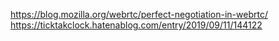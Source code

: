 https://blog.mozilla.org/webrtc/perfect-negotiation-in-webrtc/
https://ticktakclock.hatenablog.com/entry/2019/09/11/144122
